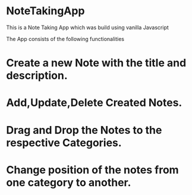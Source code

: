 # NoteTakingApp

This is a Note Taking App which was build using vanilla Javascript

The App consists of the following functionalities

# Create a new Note with the title and description.

# Add,Update,Delete Created Notes.

# Drag and Drop the Notes to the respective Categories.

# Change position of the notes from one category to another.
